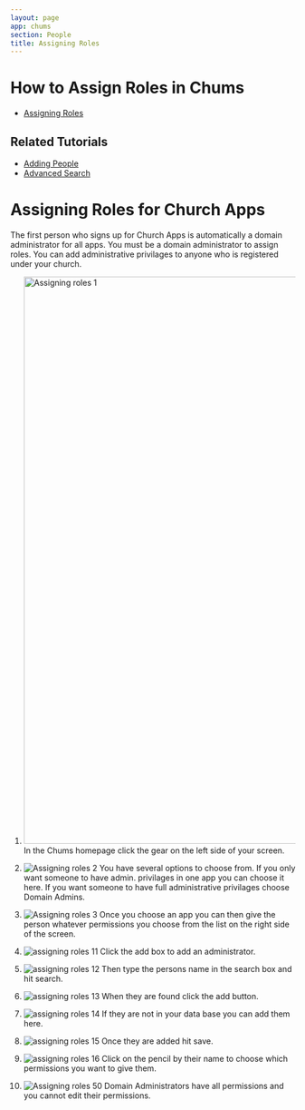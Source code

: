 ```yaml
---
layout: page
app: chums
section: People
title: Assigning Roles
---
```


# How to Assign Roles in Chums

<div id="videoContainer">
  <ul id="playlist">
      <li class="active"><a href="/videos/chums/assigning-roles/output.mp4">Assigning Roles</a></li>
  </ul>
</div>

## Related Tutorials

- <a href="/chums/adding-people.html">Adding People</a>
- <a href="/chums/advanced-search.html">Advanced Search</a>

# Assigning Roles for Church Apps

The first person who signs up for Church Apps is automatically a domain administrator for all apps. You must be a domain administrator to assign roles. You can add administrative privilages to anyone who is registered under your church.

1. <img width="1000" alt="Assigning roles 1" src="https://github.com/LiveChurchSolutions/ChurchAppsSupport/assets/127863068/022f9a8e-03cb-4685-a61a-094ed8de2cf5">
   In the Chums homepage click the gear on the left side of your screen.

2. ![Assigning roles 2](https://github.com/LiveChurchSolutions/ChurchAppsSupport/assets/127863068/3b181806-774e-4f22-8771-581e6151399c)
   You have several options to choose from. If you only want someone to have admin. privilages in one app you can choose it here. If you want someone to have full administrative privilages choose Domain Admins.

3. ![Assigning roles 3](https://github.com/LiveChurchSolutions/ChurchAppsSupport/assets/127863068/07e44985-b3d7-4e4a-8ed9-c7f37625b914)
   Once you choose an app you can then give the person whatever permissions you choose from the list on the right side of the screen.

4. ![assigning roles 11](https://github.com/LiveChurchSolutions/ChurchAppsSupport/assets/127863068/33241b3f-854a-4844-82f6-e2bb4b436c83)
   Click the add box to add an administrator.

5. ![assigning roles 12](https://github.com/LiveChurchSolutions/ChurchAppsSupport/assets/127863068/55f5e103-7e9b-4370-87e1-2c6b5b12cf12)
   Then type the persons name in the search box and hit search.

6. ![assigning roles 13](https://github.com/LiveChurchSolutions/ChurchAppsSupport/assets/127863068/74d7d4de-c79c-4eed-9e97-8bd6fd5fbacb)
   When they are found click the add button.

7. ![assigning roles 14](https://github.com/LiveChurchSolutions/ChurchAppsSupport/assets/127863068/78d7582e-7e4c-477a-8569-1fae01ad3aec)
   If they are not in your data base you can add them here.

8. ![assigning roles 15](https://github.com/LiveChurchSolutions/ChurchAppsSupport/assets/127863068/8b7a4561-1577-48b3-bea0-5b672887e64b)
   Once they are added hit save.

9. ![assigning roles 16](https://github.com/LiveChurchSolutions/ChurchAppsSupport/assets/127863068/5cb83ccf-4ea8-4415-8e4f-a2ee208d1b3b)
   Click on the pencil by their name to choose which permissions you want to give them.

10. ![Assigning roles 50](https://github.com/LiveChurchSolutions/ChurchAppsSupport/assets/127863068/632a1038-9d47-4be8-9092-44478f884ebd)
    Domain Administrators have all permissions and you cannot edit their permissions.
